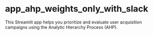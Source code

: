 # app_ahp_weights_only_with_slack
This Streamlit app helps you prioritize and evaluate user acquisition campaigns using the Analytic Hierarchy Process (AHP).
